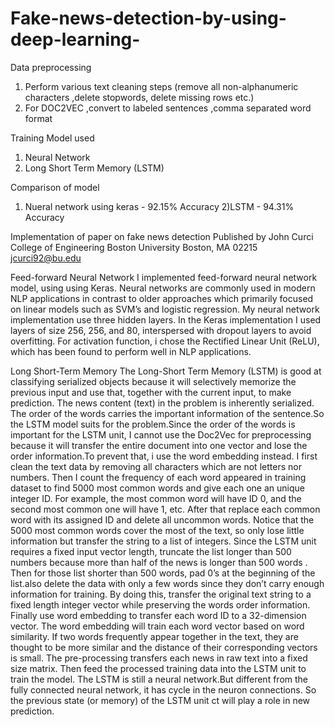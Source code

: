 # Fake-news-detection-by-using-deep-learning-
Data preprocessing 
1)	Perform various text cleaning steps (remove all non-alphanumeric characters ,delete stopwords, delete missing rows etc.)
2)	For DOC2VEC ,convert to labeled sentences ,comma separated word format

Training Model used
1)	Neural Network
2)	Long Short Term Memory (LSTM)

Comparison of model
1) Nueral network using keras - 92.15% Accuracy
2)LSTM - 94.31% Accuracy

Implementation of paper on fake news detection 
Published by 
John Curci
College of Engineering
Boston University
Boston, MA 02215
jcurci92@bu.edu

Feed-forward Neural Network
I  implemented  feed-forward neural network model, using using Keras. Neural networks are commonly used in modern NLP applications  in contrast to older approaches which primarily focused on linear models such as SVM’s and logistic regression. My neural network implementation use three hidden layers. In  the Keras implementation I used layers of size 256, 256, and 80, interspersed with dropout layers to avoid overfitting. For activation function, i chose the Rectified Linear Unit (ReLU), which has been found to perform well in NLP applications.

Long Short-Term Memory
The Long-Short Term Memory (LSTM) is good at classifying serialized objects because it will selectively memorize the previous input and use that, together with the current input, to make prediction. The news content (text) in the problem is inherently serialized. The order of the words carries the important information of the sentence.So the LSTM model suits for the problem.Since the order of the words is important for the LSTM unit, I cannot use the Doc2Vec for preprocessing because it will transfer the entire document into one vector and lose the order information.To prevent that, i use the word embedding instead. I first clean the text data by removing all characters which are not letters nor numbers. Then I
count the frequency of each word appeared in  training dataset to find 5000 most common words
and give each one an unique integer ID. For example, the most common word will have ID 0, and
the second most common one will have 1, etc. After that replace each common word with its
assigned ID and delete all uncommon words. Notice that the 5000 most common words cover the
most of the text,  so only lose little information but transfer the string to a list of integers. Since the LSTM unit requires a fixed input vector length, truncate the list longer than 500 numbers because more than half of the news is longer than 500 words . Then for those list shorter than 500 words,  pad 0’s at the beginning of the list.also delete the data with only a few words since they don’t carry enough information for training. By doing this,  transfer the original text string to a fixed length integer vector while preserving the words order information. Finally  use word embedding to transfer each word ID to a 32-dimension
vector. The word embedding will train each word vector based on word similarity. If two words
frequently appear together in the text, they are thought to be more similar and the distance of their
corresponding vectors is small. The pre-processing transfers each news in raw text into a fixed size matrix. Then  feed the processed training data into the LSTM unit to train the model. The LSTM is still a neural network.But different from the fully connected neural network, it has cycle in the neuron connections. So the previous state (or memory) of the LSTM unit ct will play a role in new prediction.



